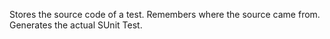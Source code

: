 Stores the source code of a test. Remembers where the source came from. Generates the actual SUnit Test.